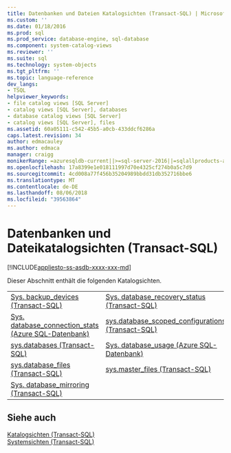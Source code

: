 ```yaml
---
title: Datenbanken und Dateien Katalogsichten (Transact-SQL) | Microsoft-Dokumentation
ms.custom: ''
ms.date: 01/18/2016
ms.prod: sql
ms.prod_service: database-engine, sql-database
ms.component: system-catalog-views
ms.reviewer: ''
ms.suite: sql
ms.technology: system-objects
ms.tgt_pltfrm: ''
ms.topic: language-reference
dev_langs:
- TSQL
helpviewer_keywords:
- file catalog views [SQL Server]
- catalog views [SQL Server], databases
- database catalog views [SQL Server]
- catalog views [SQL Server], files
ms.assetid: 60a05111-c542-45b5-a0cb-433ddcf6286a
caps.latest.revision: 34
author: edmacauley
ms.author: edmaca
manager: craigg
monikerRange: =azuresqldb-current||>=sql-server-2016||=sqlallproducts-allversions||>=sql-server-linux-2017
ms.openlocfilehash: 17a8399e1e018111997d70e4325cf274b0a5c7d9
ms.sourcegitcommit: 4cd008a77f456b35204989bbdd31db352716bbe6
ms.translationtype: MT
ms.contentlocale: de-DE
ms.lasthandoff: 08/06/2018
ms.locfileid: "39563864"
---
```

# <a name="databases-and-files-catalog-views-transact-sql"></a>Datenbanken und Dateikatalogsichten (Transact-SQL)
[!INCLUDE[appliesto-ss-asdb-xxxx-xxx-md](../../includes/appliesto-ss-asdb-xxxx-xxx-md.md)]

  Dieser Abschnitt enthält die folgenden Katalogsichten.  
  
|||  
|-|-|  
|[Sys. backup_devices &#40;Transact-SQL&#41;](../../relational-databases/system-catalog-views/sys-backup-devices-transact-sql.md)|[Sys. database_recovery_status &#40;Transact-SQL&#41;](../../relational-databases/system-catalog-views/sys-database-recovery-status-transact-sql.md)|  
|[Sys. database_connection_stats &#40;Azure SQL-Datenbank&#41;](../../relational-databases/system-catalog-views/sys-database-connection-stats-azure-sql-database.md)|[sys.database_scoped_configurations &#40;Transact-SQL&#41;](../../relational-databases/system-catalog-views/sys-database-scoped-configurations-transact-sql.md)|  
|[sys.databases &#40;Transact-SQL&#41;](../../relational-databases/system-catalog-views/sys-databases-transact-sql.md)|[Sys. database_usage &#40;Azure SQL-Datenbank&#41;](../../relational-databases/system-catalog-views/sys-database-usage-azure-sql-database.md)|  
|[sys.database_files &#40;Transact-SQL&#41;](../../relational-databases/system-catalog-views/sys-database-files-transact-sql.md)|[sys.master_files &#40;Transact-SQL&#41;](../../relational-databases/system-catalog-views/sys-master-files-transact-sql.md)|  
|[Sys. database_mirroring &#40;Transact-SQL&#41;](../../relational-databases/system-catalog-views/sys-database-mirroring-transact-sql.md)||  
  
## <a name="see-also"></a>Siehe auch  
 [Katalogsichten &#40;Transact-SQL&#41;](../../relational-databases/system-catalog-views/catalog-views-transact-sql.md)   
 [Systemsichten &#40;Transact-SQL&#41;](http://msdn.microsoft.com/library/35a6161d-7f43-4e00-bcd3-3091f2015e90)  
  
  
